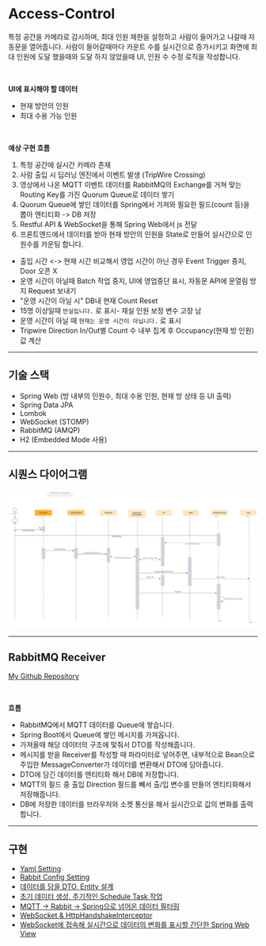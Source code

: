 # Access-Control
특정 공간을 카메라로 감시하며, 최대 인원 제한을 설정하고 사람이 들어가고 나갈때 자동문을 열어줍니다.
사람이 들어갈때마다 카운트 수를 실시간으로 증가시키고 화면에 최대 인원에 도달 했을때와 도달 하지 않았을때 UI, 인원 수 수정 로직을 작성합니다.

<br>

**UI에 표시해야 할 데이터**
- 현재 방안의 인원
- 최대 수용 가능 인원

<br>

**예상 구현 흐름**
1. 특정 공간에 실시간 카메라 존재
2. 사람 출입 시 딥러닝 엔진에서 이벤트 발생 (TripWire Crossing)
3. 영상에서 나온 MQTT 이벤트 데이터를 RabbitMQ의 Exchange를 거쳐 맞는 Routing Key를 가진 Quorum Queue로 데이터 쌓기
4. Quorum Queue에 쌓인 데이터를 Spring에서 가져와 필요한 필드(count 등)을 뽑아 엔티티화 -> DB 저장
5. Restful API & WebSocket을 통해 Spring Web에서 js 전달
6. 프론트엔드에서 데이터를 받아 현재 방안의 인원을 State로 만들어 실시간으로 인원수를 카운팅 합니다.

- 출입 시간 <-> 현재 시간 비교해서 영업 시간이 아닌 경우 Event Trigger 중지, Door 오픈 X
- 운영 시간이 아닐때 Batch 작업 중지, UI에 영업중단 표시, 자동문 API에 문열림 방지 Request 보내기
- "운영 시간이 아닐 시" DB내 현재 Count Reset
- 15명 이상일때 `만실입니다.` 로 표시- 재실 인원 보정 변수 고장 남
- 운영 시간이 아닐 때 `현재는 운영 시간이 아닙니다.` 로 표시
- Tripwire Direction In/Out별 Count 수 내부 집계 후 Occupancy(현재 방 인원) 값 계산


---

## 기술 스택
- Spring Web (방 내부의 인원수, 최대 수용 인원, 현재 방 상태 등 UI 출력)
- Spring Data JPA
- Lombok
- WebSocket (STOMP)
- RabbitMQ (AMQP)
- H2 (Embedded Mode 사용)

---

## 시퀀스 다이어그램
![시퀀스 다이어그램](https://github.com/spacedustz/Access-Control/blob/main/Description/Diagram.png)

---

## RabbitMQ Receiver

[My Github Repository](https://github.com/spacedustz/Access-Control)

<br>

**흐름**
- RabbitMQ에서 MQTT 데이터를 Queue에 쌓습니다.
- Spring Boot에서 Queue에 쌓인 메시지를 가져옵니다.
- 가져올때 해당 데이터의 구조에 맟춰서 DTO를 작성해줍니다.
- 메시지를 받을 Receiver를 작성할 때 파라미터로 넣어주면, 내부적으로 Bean으로 주입한 MessageConverter가 데이터를 변환해서 DTO에 담아줍니다.
- DTO에 담긴 데이터를 엔티티화 해서 DB에 저장합니다.
- MQTT의 필드 중 출입 Direction 필드를 빼서 출/입 변수를 만들어 엔티티화해서 저장해줍니다.
- DB에 저장한 데이터를 브라우저와 소켓 통신을 해서 실시간으로 값의 변화를 출력합니다.

---
## 구현

- [Yaml Setting](https://github.com/spacedustz/Access-Control/blob/main/Description/Yaml.md)
- [Rabbit Config Setting](https://github.com/spacedustz/Access-Control/blob/main/Description/Rabbit.md)
- [데이터를 담을 DTO, Entity 설계](https://github.com/spacedustz/Access-Control/blob/main/Description/Entity.md)
- [초기 데이터 생성, 주기적인 Schedule Task 작업](https://github.com/spacedustz/Access-Control/blob/main/Description/Init-Data.md)
- [MQTT -> Rabbit -> Spring으로 넘어온 데이터 필터링](https://github.com/spacedustz/Access-Control/blob/main/Description/Listener.md)
- [WebSocket & HttpHandshakeInterceptor](https://github.com/spacedustz/Access-Control/blob/main/Description/WebSocket.md)
- [WebSocket에 접속해 실시간으로 데이터의 변화를 표시할 간단한 Spring Web View](https://github.com/spacedustz/Access-Control/blob/main/Description/View.md)